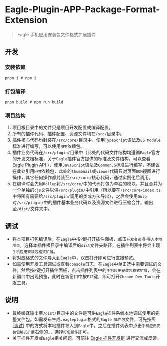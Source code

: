 # Eagle-Plugin-APP-Package-Format-Extension
> Eagle 手机应用安装包文件格式扩展插件

## 开发
### 安装依赖
```shell
pnpm i # npm i
```
### 打包编译
```shell
pnpm build # npm run build
```
### 项目结构
1. 项目根目录中的文件只是项目开发配置或编译配置。
2. 所有的插件代码、插件配置、资源文件均在`/src/`目录中。
3. 插件核心代码均封装在`/src/core/`目录中，使用`TypeScript`语法及`ES Module`标准进行编写，可以使用`NPM`依赖包。
4. 插件业务代码在`/src/plugin/`目录中（此处的代码文件结构均遵循`Eagle`官方的开发文档标准，关于`Eagle`插件官方提供的标准及文件结构，可以查看 [Eagle Plugin API](https://developer.eagle.cool/plugin-api/v/zh-cn/get-started/anatomy-of-an-extension) ），使用`JavaScript`语法及`CommonJS`标准进行编写，不建议在此处引用`NPM`依赖包，此处的`thumbnail`或`viewer`代码只对页面`DOM`视图进行操作，其它任何操作都封装至`/src/core/`核心代码，通过实例化后调用。
5. 在编译时会先用`Rollup`将`/src/core/`中的代码打包为单独的模块，并且合并为一个单独的`cjs`文件以供`/src/plugin/`中引用（所以要在`/src/core/index.ts`中将所有需要给`/src/plugin/`调用的类或方法导出），之后会使用`Gulp`对`/src/plugin/`中的插件基本业务代码以及资源文件进行压缩合并，输出至`/dist/`文件夹中。

## 调试
* 将本项目打包编译后，在`Eagle`中按`P`键打开插件面板，点击`开发者选项`-`导入本地项目`，选择本插件根目录中编译后的`dist`文件夹路径，在插件列表中将会出现`手机应用安装包格式扩展`。
* 将对应格式的文件导入到`Eagle`中，双击打开即可进行直接预览。
* 如需使用开发工具调试或查看`console`日志，在`Eagle`中单击选中需要调试的文件，然后按`P`键打开插件面板，点击插件列表中的`手机应用安装包格式扩展`，会在新窗口中出现预览，此时在新窗口中按`F12`键，即可打开`Chrome Dev Tools`开发工具。

## 说明
* 最终编译输出至`/dist/`目录中的文件是可供`Eagle`插件系统本地调试使用的完整文件包。如需发布生成`.eagleplugin`格式的`Eagle 插件包`文件，可先按照 [[调试]](#调试) 中的方式将本地插件导入到`Eagle`中，之后在插件列表中点击`手机应用安装包格式扩展`右侧的`…`，选择`打包插件`即可。
* 关于插件开发或`Eagle`相关问题，可前往 [Eagle 插件开发群](https://discord.gg/eGFYpRx7x4) 进行交流或反馈。
